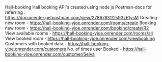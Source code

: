 Hall-booking
Hall booking API's created using node js
Postman-docs for referring : https://documenter.getpostman.com/view/27867831/2s93zE1ysM
Creating new room - https://hall-booking-yjoe.onrender.com/rooms/create
Booking new room - https://hall-booking-yjoe.onrender.com/booking/create/R2
View available rooms - https://hall-booking-yjoe.onrender.com/rooms/all
View booked room - https://hall-booking-yjoe.onrender.com/viewbooking
Customers with booked data - https://hall-booking-yjoe.onrender.com/customers
No. of times user Booked - https://hall-booking-yjoe.onrender.com/customer/Selva
